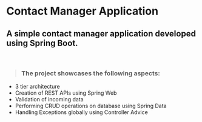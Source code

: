 # Contact Manager Application

## A simple contact manager application developed using Spring Boot.

<br>

> ### The project showcases the following aspects:

- 3 tier architecture
- Creation of REST APIs using Spring Web
- Validation of incoming data
- Performing CRUD operations on database using Spring Data
- Handling Exceptions globally using Controller Advice
